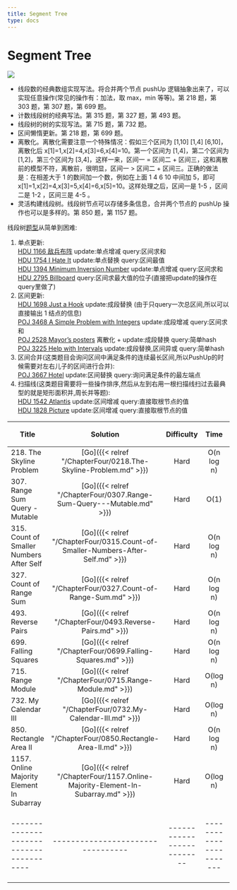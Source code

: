```yaml
---
title: Segment Tree
type: docs
---
```


# Segment Tree

![](https://img.halfrost.com/Leetcode/Segment_Tree.png)

- 线段数的经典数组实现写法。将合并两个节点 pushUp 逻辑抽象出来了，可以实现任意操作(常见的操作有：加法，取 max，min 等等)。第 218 题，第 303 题，第 307 题，第 699 题。
- 计数线段树的经典写法。第 315 题，第 327 题，第 493 题。
- 线段树的树的实现写法。第 715 题，第 732 题。
- 区间懒惰更新。第 218 题，第 699 题。
- 离散化。离散化需要注意一个特殊情况：假如三个区间为 [1,10] [1,4] [6,10]，离散化后 x[1]=1,x[2]=4,x[3]=6,x[4]=10。第一个区间为 [1,4]，第二个区间为 [1,2]，第三个区间为 [3,4]，这样一来，区间一 = 区间二 + 区间三，这和离散前的模型不符，离散前，很明显，区间一 > 区间二 + 区间三。正确的做法是：在相差大于 1 的数间加一个数，例如在上面 1 4 6 10 中间加 5，即可 x[1]=1,x[2]=4,x[3]=5,x[4]=6,x[5]=10。这样处理之后，区间一是 1-5 ，区间二是 1-2 ，区间三是 4-5 。
- 灵活构建线段树。线段树节点可以存储多条信息，合并两个节点的 pushUp 操作也可以是多样的。第 850 题，第 1157 题。


线段树[题型](https://blog.csdn.net/xuechelingxiao/article/details/38313105)从简单到困难:

1. 单点更新:  
	[HDU 1166 敌兵布阵](http://acm.hdu.edu.cn/showproblem.php?pid=1166) update:单点增减 query:区间求和  
	[HDU 1754 I Hate It](http://acm.hdu.edu.cn/showproblem.php?pid=1754) update:单点替换 query:区间最值  
	[HDU 1394 Minimum Inversion Number](http://acm.hdu.edu.cn/showproblem.php?pid=1394) update:单点增减 query:区间求和  
	[HDU 2795 Billboard](http://acm.hdu.edu.cn/showproblem.php?pid=2795) query:区间求最大值的位子(直接把update的操作在query里做了)
2. 区间更新:  
	[HDU 1698 Just a Hook](http://acm.hdu.edu.cn/showproblem.php?pid=1698) update:成段替换 (由于只query一次总区间,所以可以直接输出 1 结点的信息)  
	[POJ 3468 A Simple Problem with Integers](http://poj.org/problem?id=3468) update:成段增减 query:区间求和  
	[POJ 2528 Mayor’s posters](http://poj.org/problem?id=2528) 离散化 + update:成段替换 query:简单hash  
	[POJ 3225 Help with Intervals](http://poj.org/problem?id=3225) update:成段替换,区间异或 query:简单hash
3. 区间合并(这类题目会询问区间中满足条件的连续最长区间,所以PushUp的时候需要对左右儿子的区间进行合并):  
	[POJ 3667 Hotel](http://poj.org/problem?id=3667) update:区间替换 query:询问满足条件的最左端点
4. 扫描线(这类题目需要将一些操作排序,然后从左到右用一根扫描线扫过去最典型的就是矩形面积并,周长并等题):  
	[HDU 1542 Atlantis](http://acm.hdu.edu.cn/showproblem.php?pid=1542) update:区间增减 query:直接取根节点的值  
	[HDU 1828 Picture](http://acm.hdu.edu.cn/showproblem.php?pid=1828) update:区间增减 query:直接取根节点的值

| Title | Solution | Difficulty | Time | Space | 收藏 |
| ----- | :--------: | :----------: | :----: | :-----: |:-----: |
|218. The Skyline Problem | [Go]({{< relref "/ChapterFour/0218.The-Skyline-Problem.md" >}})| Hard | O(n log n)| O(n)|❤️|
|307. Range Sum Query - Mutable | [Go]({{< relref "/ChapterFour/0307.Range-Sum-Query---Mutable.md" >}})| Hard | O(1)| O(n)||
|315. Count of Smaller Numbers After Self | [Go]({{< relref "/ChapterFour/0315.Count-of-Smaller-Numbers-After-Self.md" >}})| Hard | O(n log n)| O(n)||
|327. Count of Range Sum | [Go]({{< relref "/ChapterFour/0327.Count-of-Range-Sum.md" >}})| Hard | O(n log n)| O(n)|❤️|
|493. Reverse Pairs | [Go]({{< relref "/ChapterFour/0493.Reverse-Pairs.md" >}})| Hard | O(n log n)| O(n)||
|699. Falling Squares | [Go]({{< relref "/ChapterFour/0699.Falling-Squares.md" >}})| Hard | O(n log n)| O(n)|❤️|
|715. Range Module | [Go]({{< relref "/ChapterFour/0715.Range-Module.md" >}})| Hard | O(log n)| O(n)|❤️|
|732. My Calendar III  | [Go]({{< relref "/ChapterFour/0732.My-Calendar-III.md" >}})| Hard | O(log n)| O(n)|❤️|
|850. Rectangle Area II  | [Go]({{< relref "/ChapterFour/0850.Rectangle-Area-II.md" >}})| Hard | O(n log n)| O(n)|❤️|
|1157. Online Majority Element In Subarray | [Go]({{< relref "/ChapterFour/1157.Online-Majority-Element-In-Subarray.md" >}})| Hard | O(log n)| O(n)|❤️|
|---------------------------------------|---------------------------------|--------------------------|-----------------------|-----------|--------|